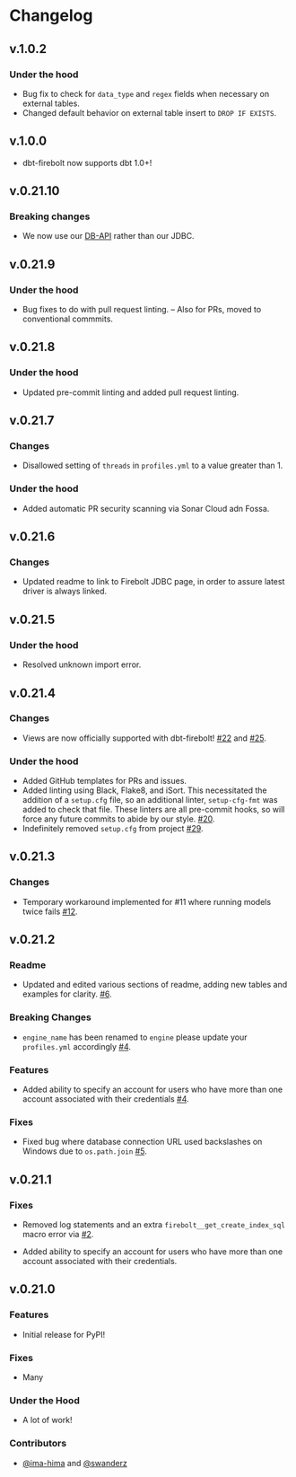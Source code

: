 # Changelog

## v.1.0.2

### Under the hood

- Bug fix to check for `data_type` and `regex` fields when necessary on external tables.
- Changed default behavior on external table insert to `DROP IF EXISTS`.

## v.1.0.0

- dbt-firebolt now supports dbt 1.0+!

## v.0.21.10

### Breaking changes

- We now use our [DB-API](https://github.com/firebolt-db/firebolt-python-sdk) rather than our JDBC.

## v.0.21.9

### Under the hood

- Bug fixes to do with pull request linting.
– Also for PRs, moved to conventional commmits.

## v.0.21.8

### Under the hood

- Updated pre-commit linting and added pull request linting.

## v.0.21.7

### Changes

- Disallowed setting of `threads` in `profiles.yml` to a value greater than 1.

### Under the hood

- Added automatic PR security scanning via Sonar Cloud adn Fossa.

## v.0.21.6

### Changes

- Updated readme to link to Firebolt JDBC page, in order to assure latest driver is always linked.

## v.0.21.5

### Under the hood

- Resolved unknown import error.

## v.0.21.4

### Changes

- Views are now officially supported with dbt-firebolt! [#22](https://github.com/firebolt-db/dbt-firebolt/pull/22) and [#25](https://github.com/firebolt-db/dbt-firebolt/pull/25).

### Under the hood

- Added GitHub templates for PRs and issues.
- Added linting using Black, Flake8, and iSort. This necessitated the addition of a `setup.cfg` file, so an additional linter, `setup-cfg-fmt` was added to check that file. These linters are all pre-commit hooks, so will force any future commits to abide by our style. [#20](https://github.com/firebolt-db/dbt-firebolt/pull/20).
- Indefinitely removed `setup.cfg` from project [#29](https://github.com/firebolt-db/dbt-firebolt/pull/29).

## v.0.21.3

### Changes

- Temporary workaround implemented for #11 where running models twice fails [#12](https://github.com/firebolt-db/dbt-firebolt/pull/12).

## v.0.21.2

### Readme

- Updated and edited various sections of readme, adding new tables and examples for clarity. [#6](https://github.com/firebolt-db/dbt-firebolt/pull/6).

### Breaking Changes

- `engine_name` has been renamed to `engine` please update your `profiles.yml` accordingly [#4](https://github.com/firebolt-db/dbt-firebolt/pull/4).

### Features

- Added ability to specify an account for users who have more than one account associated with their credentials [#4](https://github.com/firebolt-db/dbt-firebolt/pull/4).

### Fixes

- Fixed bug where database connection URL used backslashes on Windows due to `os.path.join` [#5](https://github.com/firebolt-db/dbt-firebolt/pull/5).


## v.0.21.1

### Fixes

- Removed log statements and an extra `firebolt__get_create_index_sql` macro error via [#2](https://github.com/firebolt-db/dbt-firebolt/pull/2).

- Added ability to specify an account for users who have more than one account associated with their credentials.

## v.0.21.0

### Features

- Initial release for PyPI!

### Fixes

- Many

### Under the Hood

- A lot of work!

### Contributors

- [@ima-hima](https://github.com/ima-hima) and [@swanderz](https://github.com/swanderz)
